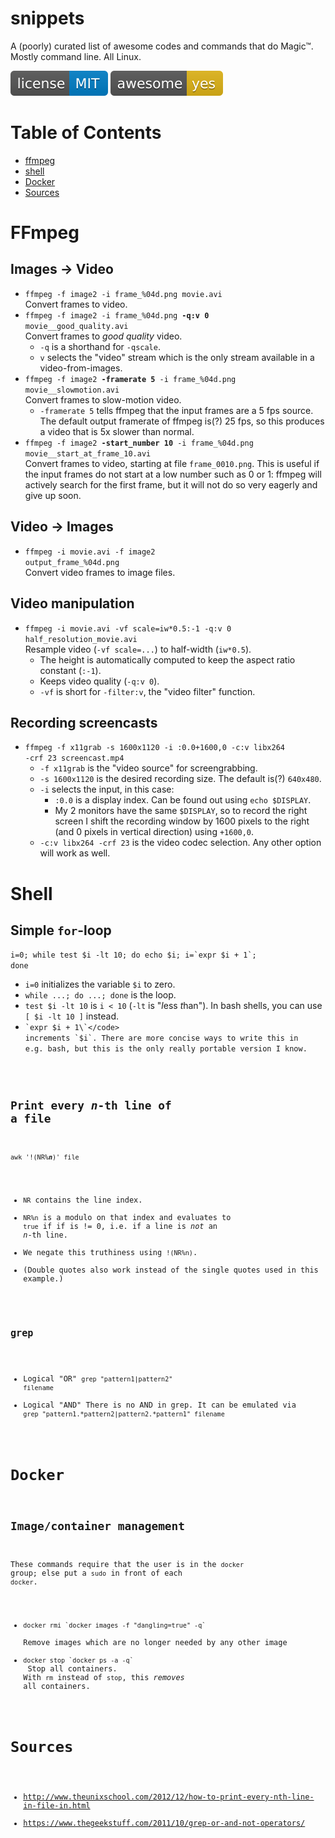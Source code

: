 snippets
========

A (poorly) curated list of awesome codes and commands that do Magic™. Mostly command line. All Linux.

![LICENSE](img/license-MIT-blue.svg)
![awesome](img/awesome-yes-yellow.svg)

Table of Contents
=================

* [ffmpeg](#ffmpeg)
* [shell](#shell)
* [Docker](#docker)
* [Sources](#sources)


FFmpeg
======

Images → Video
--------------
* <code>ffmpeg -f image2 -i frame_%04d.png movie.avi</code><br/>
  Convert frames to video.
* <code>ffmpeg -f image2 -i frame_%04d.png <b>-q:v 0</b> movie__good_quality.avi</code><br/>
  Convert frames to *good quality* video. 
  * `-q` is a shorthand for `-qscale`. 
  * `v` selects the "video" stream which is the only stream available in a video-from-images.
* <code>ffmpeg -f image2 <b>-framerate 5</b> -i frame_%04d.png movie__slowmotion.avi</code><br/>
  Convert frames to slow-motion video. 
  * `-framerate 5` tells ffmpeg that the input frames are a 5 fps source. The default output framerate of ffmpeg is(?) 25 fps, so this produces a video that is 5x slower than normal.
* <code>ffmpeg -f image2 <b>-start_number 10</b> -i frame_%04d.png movie__start_at_frame_10.avi</code><br/>
  Convert frames to video, starting at file `frame_0010.png`. This is useful if the input frames do not start at a low number such as 0 or 1: ffmpeg will actively search for the first frame, but it will not do so very eagerly and give up soon.

Video → Images
--------------
* <code>ffmpeg -i movie.avi -f image2 output_frame_%04d.png</code><br/>
  Convert video frames to image files.

Video manipulation
------------------
* <code>ffmpeg -i movie.avi -vf scale=iw*0.5:-1 -q:v 0 half_resolution_movie.avi</code><br/>
  Resample video (`-vf scale=...`) to half-width (`iw*0.5`). 
  * The height is automatically computed to keep the aspect ratio constant (`:-1`). 
  * Keeps video quality (`-q:v 0`). 
  * `-vf` is short for `-filter:v`, the "video filter" function.

Recording screencasts
---------------------
* <code>ffmpeg -f x11grab -s 1600x1120 -i :0.0+1600,0 -c:v libx264 -crf 23 screencast.mp4</code><br/>
  * `-f x11grab` is the "video source" for screengrabbing.
  * `-s 1600x1120` is the desired recording size. The default is(?) `640x480`.
  * `-i` selects the input, in this case:
    * `:0.0` is a display index. Can be found out using `echo $DISPLAY`.
    * My 2 monitors have the same `$DISPLAY`, so to record the right screen I shift the recording window by 1600 pixels to the right (and 0 pixels in vertical direction) using `+1600,0`.
  * `-c:v libx264 -crf 23` is the video codec selection. Any other option will work as well.



Shell
=====

Simple `for`-loop
-----------------
<code>i=0; while test $i -lt 10; do echo $i; i=\`expr $i + 1\`; done</code>
* `i=0` initializes the variable `$i` to zero.
* `while ...; do ...; done` is the loop.
* `test $i -lt 10` is `i < 10` (`-lt` is "<i>l</i>ess <i>t</i>han"). In bash shells, you can use `[ $i -lt 10 ]` instead.
* <code>\`expr $i + 1\`</code> increments `$i`. There are more concise ways to write this in e.g. bash, but this is the only really portable version I know.

Print every <i>n</i>-th line of a file
--------------------------------------
<code>awk '!(NR%<b><i>n</i></b>)' file</code><br/>
* `NR` contains the line index. 
* `NR%n` is a modulo on that index and evaluates to `true` if if is != 0, i.e. if a line is <i>not</i> an <i>n</i>-th line.
* We negate this truthiness using `!(NR%n)`. 
* (Double quotes also work instead of the single quotes used in this example.)

`grep`
------
* Logical "OR"
  <code>grep "pattern1\|pattern2" filename</code><br/>
* Logical "AND"
  There is no AND in grep. It can be emulated via
  <code>grep "pattern1.*pattern2\|pattern2.*pattern1" filename</code>



Docker
======

Image/container management
--------------------------
These commands require that the user is in the `docker` group; else put a `sudo` in front of each `docker`.

* <code>docker rmi \`docker images -f "dangling=true" -q\`</code><br/>
  Remove images which are no longer needed by any other image
* <code>docker stop \`docker ps -a -q\`</code><br/>
  Stop all containers. With `rm` instead of `stop`, this <i>removes</i> all containers.





Sources
=======
* http://www.theunixschool.com/2012/12/how-to-print-every-nth-line-in-file-in.html
* https://www.thegeekstuff.com/2011/10/grep-or-and-not-operators/

